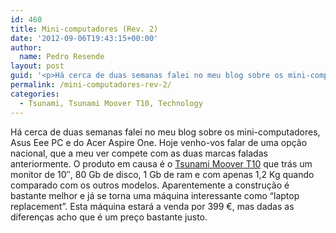 ```yaml
---
id: 460
title: Mini-computadores (Rev. 2)
date: '2012-09-06T19:43:15+00:00'
author: 
  name: Pedro Resende
layout: post
guid: '<p>Há cerca de duas semanas falei no meu blog sobre os mini-computadores, Asus Eee PC e do Acer Aspire One. Hoje venho-vos falar de uma opção nacional, que a meu ver compete com as duas marcas faladas anteriormente. O produto em causa é o <a href="http://'
permalink: /mini-computadores-rev-2/
categories:
  - Tsunami, Tsunami Moover T10, Technology
---
```

Há cerca de duas semanas falei no meu blog sobre os mini-computadores, Asus Eee PC e do Acer Aspire One. Hoje venho-vos falar de uma opção nacional, que a meu ver compete com as duas marcas faladas anteriormente. O produto em causa é o <a href="http://www.tsunami.pt/content/index.php?action=articlesdetailfo&rec=57" target="_blank">Tsunami Moover T10</a> que trás um monitor de 10″, 80 Gb de disco, 1 Gb de ram e com apenas 1,2 Kg quando comparado com os outros modelos. Aparentemente a construção é bastante melhor e já se torna uma máquina interessante como “laptop replacement”. Esta máquina estará a venda por 399 €, mas dadas as diferenças acho que é um preço bastante justo.